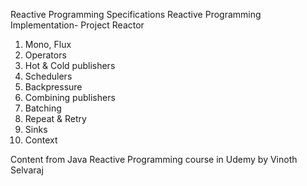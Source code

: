 Reactive Programming Specifications
Reactive Programming Implementation- Project Reactor

1. Mono, Flux
2. Operators
3. Hot & Cold publishers
4. Schedulers
5. Backpressure
6. Combining publishers
7. Batching
8. Repeat & Retry
9. Sinks
10. Context

Content from Java Reactive Programming course in Udemy by Vinoth Selvaraj
